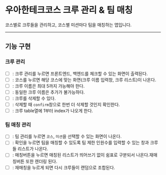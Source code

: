 # 우아한테크코스 크루 관리 & 팀 매칭

코스별로 크루들을 관리하고, 코스별 미션마다 팀을 매칭하는 앱입니다.

---

## 기능 구현

### 크루 관리

- [ ] : 크루 관리를 누르면 프론트엔드, 백엔드를 체크할 수 있는 화면이 출력된다.
- [ ] : 코스를 누르면 해당 코스에 맞는 화면(크루 이름 입력창, 크루 리스트)이 나온다.
- [ ] : 크루 이름은 최대 5까지 가능해야 한다.
- [ ] : 동일한 크루 이름은 추가가 불가능하다.
- [ ] : 크루를 삭제할 수 있다.
- [ ] : 삭제할 때 `confirm`창으로 한번 더 삭제할 것인지 확인한다.
- [ ] : 크루 table열에 1부터 index가 나오게 한다.

### 팀 매칭 관리

- [ ] : 팀 관리를 누르면 `코스`, `미션`을 선택할 수 있는 화면이 나온다.
- [ ] : 확인을 누르면 팀을 매칭할 수 있도록 팀 제한 인원수를 입력할 수 있는 창과 크루들 리스트가 나온다.
- [ ] : 매칭버튼을 누르면 매칭된 리스트가 띄어쓰기 없이 쉼표로 구분되서 나온다.재매칭버튼 또한 렌더링 된다.
- [ ] : 재매칭을 누르게 되면 다시 크루들이 랜덤으로 조합된다.
